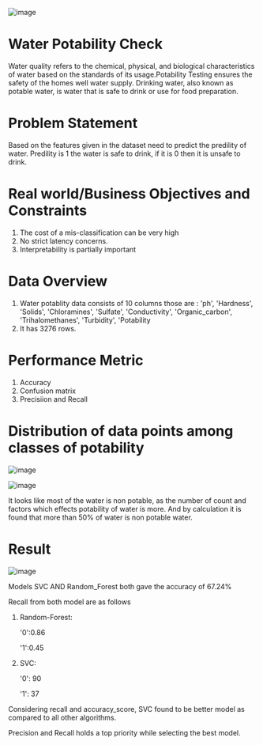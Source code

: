 ![image](https://user-images.githubusercontent.com/74994512/132086803-ccc1c1f8-c600-4deb-bfda-f881f9b59540.png)


# Water Potability Check
Water quality refers to the chemical, physical, and biological characteristics of water based on the standards of its usage.Potability Testing ensures the safety of the homes well water supply. Drinking water, also known as potable water, is water that is safe to drink or use for food preparation.


# Problem Statement
Based on the features given in the dataset need to predict the predility of water. Predility is 1 the water is safe to drink, if it is 0 then it is unsafe to drink.

# Real world/Business Objectives and Constraints
1. The cost of a mis-classification can be very high
2. No strict latency concerns.
3. Interpretability is partially important


# Data Overview
1. Water potablity data consists of 10 columns those are : 'ph', 'Hardness', 'Solids', 'Chloramines', 'Sulfate', 'Conductivity', 'Organic_carbon', 'Trihalomethanes', 'Turbidity', 'Potability
2. It has 3276 rows.

# Performance Metric
1. Accuracy
2. Confusion matrix
3. Precisiion and Recall


# Distribution of data points among classes of potability





![image](https://user-images.githubusercontent.com/74994512/132086962-247e2d0f-831b-4104-9f4f-761cf50f8c2d.png)



![image](https://user-images.githubusercontent.com/74994512/132087071-ca31c82b-4ac3-4b12-bd5f-121ab8cb64ba.png)







It looks like most of the water is non potable, as the number of count and factors which effects potability of water is more. And by calculation it is found that more than 50% of water is non potable water.

# Result

![image](https://user-images.githubusercontent.com/74994512/132088605-17bba8ff-5e82-4ebb-bb5f-d180614d92d3.png)






Models SVC AND Random_Forest both gave the accuracy of 67.24% 


Recall from both model are as follows
1) Random-Forest:

    '0':0.86
    
    '1':0.45
    
2) SVC:

     '0': 90
     
     '1': 37
 
Considering recall and accuracy_score, SVC found to be better model as compared to all other algorithms.


Precision and Recall holds a top priority while selecting the best model.

